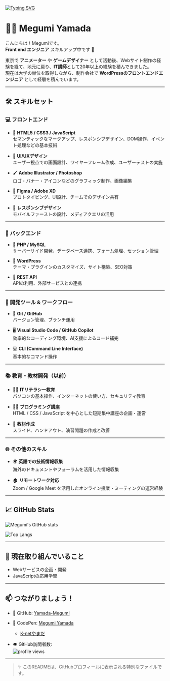 [![Typing SVG](https://readme-typing-svg.herokuapp.com?size=24&duration=4000&lines=Hello+I'm+Megumi!;Front-end+Engineer;WordPress+Developer)](https://git.io/typing-svg)

# 👩‍💻 Megumi Yamada

こんにちは！Megumiです。  
**Front end エンジニア** スキルアップ中です 🚀

東京で **アニメーター** や **ゲームデザイナー** として活動後、Webサイト制作の経験を経て、地元に戻り、**IT講師**として20年以上の経験を積んできました。  
現在は大学の単位を取得しながら、制作会社で **WordPressのフロントエンドエンジニア** として経験を積んでいます。

---

## 🛠 スキルセット

### 💻 フロントエンド

- 🧩 **HTML5 / CSS3 / JavaScript**  
  セマンティックなマークアップ、レスポンシブデザイン、DOM操作、イベント処理などの基本技術

- 🎨 **UI/UXデザイン**  
  ユーザー視点での画面設計、ワイヤーフレーム作成、ユーザーテストの実施

- 🖌️ **Adobe Illustrator / Photoshop**  
  ロゴ・バナー・アイコンなどのグラフィック制作、画像編集

- 🧪 **Figma / Adobe XD**  
  プロトタイピング、UI設計、チームでのデザイン共有

- 📱 **レスポンシブデザイン**  
  モバイルファーストの設計、メディアクエリの活用

---

### 🧰 バックエンド

- 🐘 **PHP / MySQL**  
  サーバーサイド開発、データベース連携、フォーム処理、セッション管理

- 🧱 **WordPress**  
  テーマ・プラグインのカスタマイズ、サイト構築、SEO対策

- 🔗 **REST API**  
  APIの利用、外部サービスとの連携

---

### 🔧 開発ツール & ワークフロー

- 🧬 **Git / GitHub**  
  バージョン管理、ブランチ運用

- 🖥️ **Visual Studio Code / GitHub Copilot**  
  効率的なコーディング環境、AI支援によるコード補完

- 💻 **CLI (Command Line Interface)**  
  基本的なコマンド操作

---

### 📚 教育・教材開発（以前）

- 👩‍🏫 **ITリテラシー教育**  
  パソコンの基本操作、インターネットの使い方、セキュリティ教育

- 🧑‍💻 **プログラミング講座**  
  HTML / CSS / JavaScript を中心とした短期集中講座の企画・運営

- 📄 **教材作成**  
  スライド、ハンドアウト、演習問題の作成と改善

---

### 🌐 その他のスキル

- 🌍 **英語での技術情報収集**  
  海外のドキュメントやフォーラムを活用した情報収集

- 🏠 **リモートワーク対応**  
  Zoom / Google Meet を活用したオンライン授業・ミーティングの運営経験

---

## 📈 GitHub Stats

<div>

![Megumi's GitHub stats](https://github-readme-stats.vercel.app/api?username=Yamada-Megumi&show_icons=true&theme=radical)  

![Top Langs](https://github-readme-stats.vercel.app/api/top-langs/?username=Yamada-Megumi&layout=compact&theme=radical)

</div>

---

## 🌱 現在取り組んでいること

- Webサービスの企画・開発  
- JavaScriptの応用学習

---

## 📫 つながりましょう！

- 🔗 GitHub: [Yamada-Megumi](https://github.com/Yamada-Megumi)  
- 🎨 CodePen: [Megumi Yamada](https://codepen.io/Megumi-Yamada)  
  - [K-netやまだ](https://codepen.io/K-net-the-animator)

- 👁️ GitHub訪問者数:  
  <img src="https://komarev.com/ghpvc/?username=Yamada-Megumi&style=flat-square" alt="profile views" />

---

> ✨ このREADMEは、GitHubプロフィールに表示される特別なファイルです。
